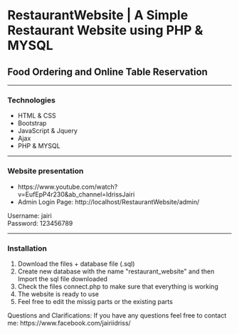 <h1>RestaurantWebsite | A Simple Restaurant Website using PHP & MYSQL</h1>
<h2>Food Ordering and Online Table Reservation</h2>
<hr>
<div>
	<h3>Technologies</h3>
  	<ul>
		<li>HTML & CSS</li>
		<li>Bootstrap</li>
		<li>JavaScript & Jquery</li>
		<li>Ajax</li>
		<li>PHP & MYSQL</li>
	</ul>
</div>
<hr>
<div>
	<h3>Website presentation</h3>
  	<ul>
		<li>https://www.youtube.com/watch?v=EufEpP4r230&ab_channel=IdrissJairi</li>
		<li>Admin Login Page: http://localhost/RestaurantWebsite/admin/</li>
	</ul>
	<p>
		Username: jairi
		<br>
		Password: 123456789
	</p>
</div>
<hr>
<div>
	<h3>Installation</h3>
  	<ol>
		<li>Download the files + database file (.sql)</li>
		<li>Create new database with the name "restaurant_website" and then Import the sql file downloaded </li>
		<li>Check the files connect.php to make sure that everything is working</li>
		<li>The website is ready to use</li>
		<li>Feel free to edit the missig parts or the existing parts</li>
	</ol>
</div>
<p>Questions and Clarifications: If you have any questions feel free to contact me: https://www.facebook.com/jairiidriss/</p>
